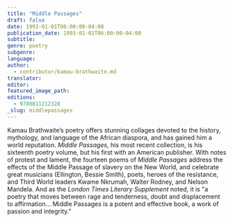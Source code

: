 ```yaml
---
title: "Middle Passages"
draft: false
date: 1993-01-01T06:00:00-04:00
publication_date: 1993-01-01T06:00:00-04:00
subtitle:
genre: poetry
subgenre:
language:
author:
  - contributor/kamau-brathwaite.md
translator:
editor:
featured_image_path:
editions:
  - 9780811212328
_slug: middlepassages
---
```


Kamau Brathwaite’s poetry offers stunning collages devoted to the history, mythology, and language of the African diaspora, and has gained him a world reputation. _Middle Passages_, his most recent collection, is his sixteenth poetry volume, but his first with an American publisher. With notes of protest and lament, the fourteen poems of _Middle Passages_ address the effects of the Middle Passage of slavery on the New World, and celebrate great musicians (Ellington, Bessie Smith), poets, heroes of the resistance, and Third World leaders Kwame Nkrumah, Walter Rodney, and Nelson Mandela. And as the _London Times Literary Supplement_ noted, it is "a poetry that moves between rage and tenderness, doubt and displacement to affirmation... Middle Passages is a potent and effective book, a work of passion and integrity."

